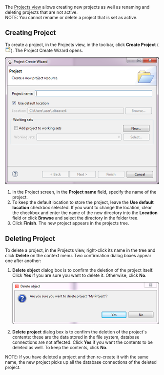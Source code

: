 The [Projects view](../Projects-View) allows creating new projects as well as renaming and deleting projects that are not active.  
NOTE: You cannot rename or delete a project that is set as active. 

## Creating Project
To create a project, in the Projects view, in the toolbar, click **Create Project** (![](images/ug/Create-project-icon.png)). The Project Create Wizard opens.

![](images/ug/Create-project-wizard.png)

1. In the Project screen, in the **Project name** field, specify the name of the project.
2. To keep the default location to store the project, leave the **Use default location** checkbox selected. If you want to change the location, clear the checkbox and enter the name of the new directory into the **Location** field or click **Browse** and select the directory in the folder tree. 
3. Click **Finish**. The new project appears in the projects tree.

## Deleting Project
To delete a project, in the Projects view, right-click its name in the tree and click **Delete** on the context menu. Two confirmation dialog boxes appear one after another:
1. **Delete object** dialog box is to confirm the deletion of the project itself. Click **Yes** if you are sure you want to delete it. Otherwise, click **No**.

   ![](images/ug/Delete-object-dialog.png)

2. **Delete project** dialog box is to confirm the deletion of the project`s contents: these are the data stored in the file system, database connections are not affected. Click **Yes** if you want the contents to be deleted as well. To keep the contents, click **No**.

NOTE: If you have deleted a project and then re-create it with the same name, the new project picks up all the database connections of the deleted project.
